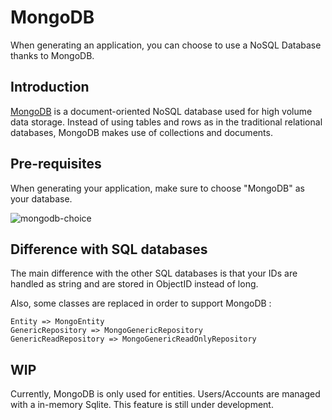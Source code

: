 # MongoDB

When generating an application, you can choose to use a NoSQL Database thanks to MongoDB.

## Introduction

[MongoDB](https://www.mongodb.com/) is a document-oriented NoSQL database used for high volume data storage. Instead of using tables and rows as in the traditional relational databases, MongoDB makes use of collections and documents.

## Pre-requisites

When generating your application, make sure to choose "MongoDB" as your database.

![mongodb-choice](../assets/mongodb-choice.png)

## Difference with SQL databases

The main difference with the other SQL databases is that your IDs are handled as string and are stored in ObjectID instead of long.

Also, some classes are replaced in order to support MongoDB :

```
Entity => MongoEntity
GenericRepository => MongoGenericRepository
GenericReadRepository => MongoGenericReadOnlyRepository
```

## WIP

Currently, MongoDB is only used for entities. Users/Accounts are managed with a in-memory Sqlite. This feature is still under development.
